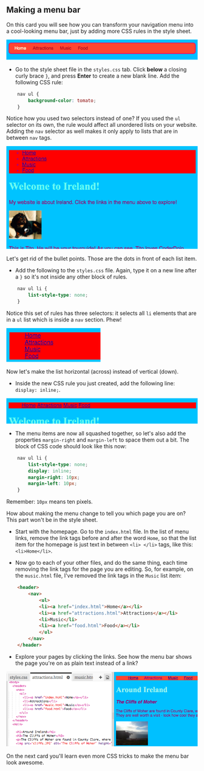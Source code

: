 ## Making a menu bar

On this card you will see how you can transform your navigation menu into a cool-looking menu bar, just by adding more CSS rules in the style sheet.

![Example of a menu bar](images/egCoolMenuBar.png)

- Go to the style sheet file in the `styles.css` tab. Click **below** a closing curly brace `}`, and press **Enter** to create a new blank line. Add the following CSS rule:

```css
    nav ul {
        background-color: tomato;
    }
```

Notice how you used two selectors instead of one? If you used the `ul` selector on its own, the rule would affect all unordered lists on your website. Adding the `nav` selector as well makes it only apply to lists that are in between `nav` tags.

![List with red background](images/egMenuBarFirstStyle.png)

Let's get rid of the bullet points. Those are the dots in front of each list item. 

- Add the following to the `styles.css` file. Again, type it on a new line after a `}` so it's not inside any other block of rules.

```css
    nav ul li {
        list-style-type: none;
    }
```

Notice this set of rules has three selectors: it selects all `li` elements that are in a `ul` list which is inside a `nav` section. Phew! 

![List with bullet points removed](images/egMenuBarNoBullets.png)

Now let's make the list horizontal (across) instead of vertical (down). 

- Inside the new CSS rule you just created, add the following line: `display: inline;`.

![](images/egMenuBarInline.png) 
 
- The menu items are now all squashed together, so let's also add the properties `margin-right` and `margin-left` to space them out a bit. The block of CSS code should look like this now:

```css
    nav ul li {
        list-style-type: none;
        display: inline;
        margin-right: 10px;
        margin-left: 10px;
    }
```
   
Remember: `10px` means ten pixels.

How about making the menu change to tell you which page you are on? This part won't be in the style sheet.

- Start with the homepage. Go to the `index.html` file. In the list of menu links, remove the link tags before and after the word `Home`, so that the list item for the homepage is just text in between `<li> </li>` tags, like this: `<li>Home</li>`.

- Now go to each of your other files, and do the same thing, each time removing the link tags for the page you are editing. So, for example, on the `music.html` file, I've removed the link tags in the `Music` list item:

```html
    <header>
        <nav>
            <ul>
            <li><a href="index.html">Home</a></li>
            <li><a href="attractions.html">Attractions</a></li>
            <li>Music</li>
            <li><a href="food.html">Food</a></li>
            </ul>
        </nav>
    </header>
```

- Explore your pages by clicking the links. See how the menu bar shows the page you're on as plain text instead of a link? 

![Example of menu bar highlighting current page](images/egMenuBarOnPage.png)

On the next card you'll learn even more CSS tricks to make the menu bar look awesome.
